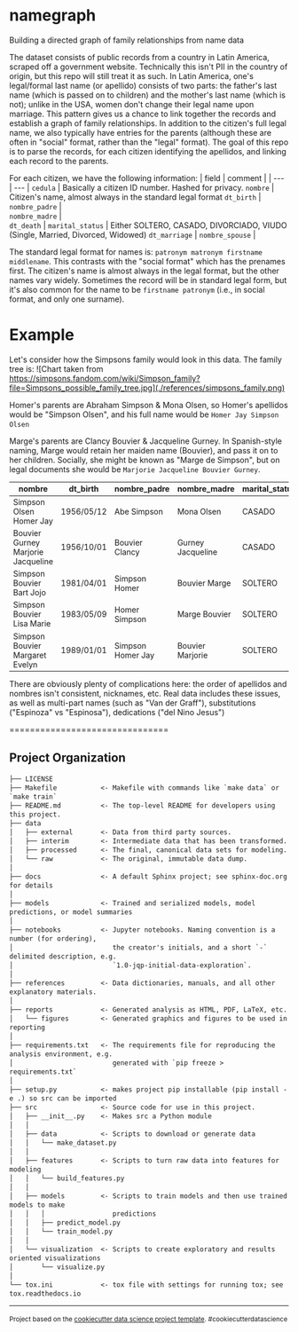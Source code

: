 namegraph
==============================

Building a directed graph of family relationships from name data

The dataset consists of public records from a country in Latin America, scraped off a government website.  Technically this isn't PII in the country of origin, but this repo will still treat it as such.  In Latin America, one's legal/formal last name (or apellido) consists of two parts: the father's last name (which is passed on to children) and the mother's last name (which is not); unlike in the USA, women don't change their legal name upon marriage.  This pattern gives us a chance to link together the records and establish a graph of family relationships.  In addition to the citizen's full legal name, we also typically have entries for the parents (although these are often in "social" format, rather than the "legal" format).  The goal of this repo is to parse the records, for each citizen identifying the apellidos, and linking each record to the parents.

For each citizen, we have the following information:
| field	|	comment	|
| ---	|	---		|
`cedula`		|	Basically a citizen ID number.  Hashed for privacy.
`nombre`		|	Citizen's name, almost always in the standard legal format
`dt_birth`	|	
`nombre_padre`	|	
`nombre_madre`	|	
`dt_death`		|
`marital_status`	|	Either SOLTERO, CASADO, DIVORCIADO, VIUDO (Single, Married, Divorced, Widowed)
`dt_marriage`		|
`nombre_spouse`	|

The standard legal format for names is: `patronym matronym firstname middlename`.  This contrasts with the "social format" which has the prenames first.  The citizen's name is almost always in the legal format, but the other names vary widely.  Sometimes the record will be in standard legal form, but it's also common for the name to be `firstname patronym` (i.e., in social format, and only one surname).


# Example
Let's consider how the Simpsons family would look in this data.  The family tree is: ![Chart taken from https://simpsons.fandom.com/wiki/Simpson_family?file=Simpsons_possible_family_tree.jpg](./references/simpsons_family.png)

Homer's parents are Abraham Simpson & Mona Olsen, so Homer's apellidos would be "Simpson Olsen", and his full name would be `Homer Jay Simpson Olsen`

Marge's parents are Clancy Bouvier & Jacqueline Gurney.  In Spanish-style naming, Marge would retain her maiden name (Bouvier), and pass it on to her children.  Socially, she might be known as "Marge de Simpson", but on legal documents she would be `Marjorie Jacqueline Bouvier Gurney`.

|nombre	|	dt_birth	|	nombre_padre	|	nombre_madre	|	marital_status	|	dt_marriage	|	nombre_spouse |
| ---	| ---	|	---						| ---				|	---				|	---			|	---	|
Simpson Olsen Homer Jay	|	1956/05/12	| Abe Simpson	|	Mona Olsen	|	CASADO	|	1981/09/29	|	Marge Bouvier
Bouvier Gurney Marjorie Jacqueline	|	1956/10/01	| Bouvier Clancy	|	Gurney Jacqueline	|	CASADO	|	1981/09/29	|	Simpson Homer
Simpson Bouvier	Bart Jojo |	1981/04/01	|	Simpson Homer	| Bouvier Marge	|	SOLTERO
Simpson Bouvier Lisa Marie| 1983/05/09	|	Homer Simpson	| Marge Bouvier	|	SOLTERO
Simpson Bouvier Margaret Evelyn	|	1989/01/01	| Simpson Homer Jay	|	Bouvier Marjorie	| SOLTERO

There are obviously plenty of complications here: the order of apellidos and nombres isn't consistent, nicknames, etc.  Real data includes these issues, as well as multi-part names (such as "Van der Graff"), substitutions ("Espinoza" vs "Espinosa"), dedications ("del Nino Jesus")


===============================


Project Organization
------------

    ├── LICENSE
    ├── Makefile           <- Makefile with commands like `make data` or `make train`
    ├── README.md          <- The top-level README for developers using this project.
    ├── data
    │   ├── external       <- Data from third party sources.
    │   ├── interim        <- Intermediate data that has been transformed.
    │   ├── processed      <- The final, canonical data sets for modeling.
    │   └── raw            <- The original, immutable data dump.
    │
    ├── docs               <- A default Sphinx project; see sphinx-doc.org for details
    │
    ├── models             <- Trained and serialized models, model predictions, or model summaries
    │
    ├── notebooks          <- Jupyter notebooks. Naming convention is a number (for ordering),
    │                         the creator's initials, and a short `-` delimited description, e.g.
    │                         `1.0-jqp-initial-data-exploration`.
    │
    ├── references         <- Data dictionaries, manuals, and all other explanatory materials.
    │
    ├── reports            <- Generated analysis as HTML, PDF, LaTeX, etc.
    │   └── figures        <- Generated graphics and figures to be used in reporting
    │
    ├── requirements.txt   <- The requirements file for reproducing the analysis environment, e.g.
    │                         generated with `pip freeze > requirements.txt`
    │
    ├── setup.py           <- makes project pip installable (pip install -e .) so src can be imported
    ├── src                <- Source code for use in this project.
    │   ├── __init__.py    <- Makes src a Python module
    │   │
    │   ├── data           <- Scripts to download or generate data
    │   │   └── make_dataset.py
    │   │
    │   ├── features       <- Scripts to turn raw data into features for modeling
    │   │   └── build_features.py
    │   │
    │   ├── models         <- Scripts to train models and then use trained models to make
    │   │   │                 predictions
    │   │   ├── predict_model.py
    │   │   └── train_model.py
    │   │
    │   └── visualization  <- Scripts to create exploratory and results oriented visualizations
    │       └── visualize.py
    │
    └── tox.ini            <- tox file with settings for running tox; see tox.readthedocs.io


--------

<p><small>Project based on the <a target="_blank" href="https://drivendata.github.io/cookiecutter-data-science/">cookiecutter data science project template</a>. #cookiecutterdatascience</small></p>
